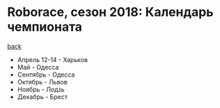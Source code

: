 # Roborace, сезон 2018: Календарь чемпионата
[back](./)

* Апрель 12-14 - Харьков
* Май - Одесса
* Сентябрь - Одесса
* Октябрь - Львов
* Ноябрь - Лодзь
* Декабрь - Брест
